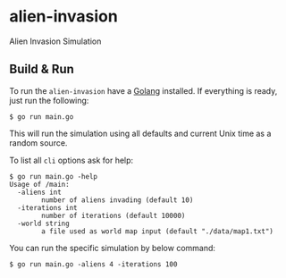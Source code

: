 # alien-invasion
Alien Invasion Simulation

## Build & Run

To run the `alien-invasion` have a [Golang](https://golang.org/doc/install) installed. If everything is ready, just run the following:

```
$ go run main.go
```
This will run the simulation using all defaults and current Unix time as a random source.

To list all `cli` options ask for help:
```
$ go run main.go -help
Usage of /main:
  -aliens int
        number of aliens invading (default 10)
  -iterations int
        number of iterations (default 10000)
  -world string
        a file used as world map input (default "./data/map1.txt")
```

You can run the specific simulation by below command:

```
$ go run main.go -aliens 4 -iterations 100
```
